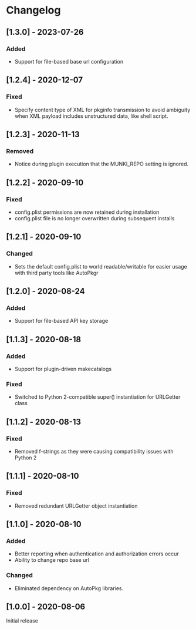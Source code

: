 # Changelog

## [1.3.0] - 2023-07-26

### Added

- Support for file-based base url configuration

## [1.2.4] - 2020-12-07

### Fixed

- Specify content type of XML for pkginfo transmission to avoid ambiguity when XML payload includes unstructured data, like shell script.

## [1.2.3] - 2020-11-13

### Removed

- Notice during plugin execution that the MUNKI_REPO setting is ignored.

## [1.2.2] - 2020-09-10

### Fixed

- config.plist permissions are now retained during installation
- config.plist file is no longer overwritten during subsequent installs

## [1.2.1] - 2020-09-10

### Changed

- Sets the default config.plist to world readable/writable for easier usage with third party tools like AutoPkgr

## [1.2.0] - 2020-08-24

### Added

- Support for file-based API key storage

## [1.1.3] - 2020-08-18

### Added

- Support for plugin-driven makecatalogs

### Fixed

- Switched to Python 2-compatible super() instantiation for URLGetter class

## [1.1.2] - 2020-08-13

### Fixed

- Removed f-strings as they were causing compatibility issues with Python 2

## [1.1.1] - 2020-08-10

### Fixed

- Removed redundant URLGetter object instantiation

## [1.1.0] - 2020-08-10

### Added

- Better reporting when authentication and authorization errors occur
- Ability to change repo base url

### Changed

- Eliminated dependency on AutoPkg libraries.

## [1.0.0] - 2020-08-06

Initial release